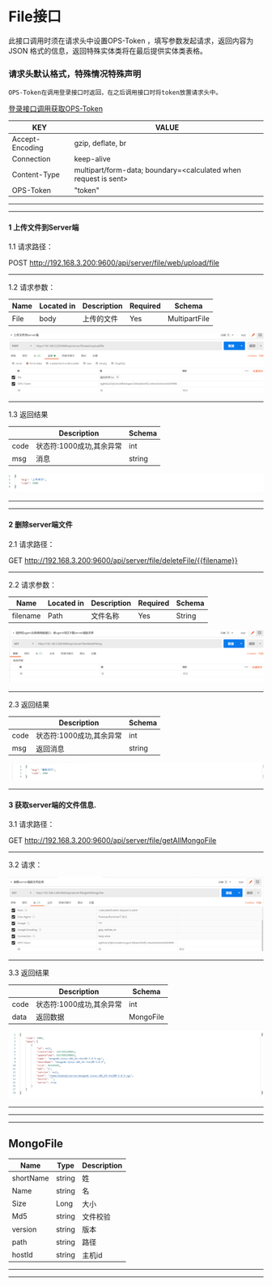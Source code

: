# File接口
此接口调用时须在请求头中设置OPS-Token ，填写参数发起请求，返回内容为 JSON 格式的信息，返回特殊实体类将在最后提供实体类表格。

### 请求头默认格式，特殊情况特殊声明

    OPS-Token在调用登录接口时返回，在之后调用接口时将token放置请求头中。
[登录接口调用获取OPS-Token](Member.md)


| KEY                |     VALUE      |     
| -------------------|----------------------|
| Accept-Encoding        |         gzip, deflate, br |     
| Connection          |         keep-alive           |          
| Content-Type          |multipart/form-data; boundary=\<calculated when request is sent> |    
| OPS-Token          |         "token"           |     
---

---


####  1 上传文件到Server端


1.1 请求路径：

POST http://192.168.3.200:9600/api/server/file/web/upload/file

---

1.2 请求参数：


| Name                |     Located in     |           Description         |     Required    |        Schema   |
| -------------------|----------------------|-------------------------------|-----------------|-----------   |
| File          |         body           |            上传的文件            |        Yes       |MultipartFile


![img_32.png](../Images/upload.png)

----

1.3 返回结果


|               |     Description    |           Schema              |  
| --------------|----------------------|---------------------------
| code        |   状态符:1000成功,其余异常 |        int               |    
| msg       |         消息         |             string           |        

![img_33.png](../Images/upload_r.png)

---
---


####  2 删除server端文件



2.1 请求路径：

GET http://192.168.3.200:9600/api/server/file/deleteFile/{{filename}}

---

2.2 请求参数：


| Name                |     Located in     |           Description         |     Required    |        Schema   |
| -------------------|----------------------|-------------------------------|-----------------|-----------   |
| filename          |         Path           |            文件名称            |        Yes       |String        |


![img_34.png](../Images/deleteFile.png)

----

2.3 返回结果


|               |     Description    |           Schema              |  
| --------------|----------------------|---------------------------
| code        |   状态符:1000成功,其余异常 |         int              |    
| msg       |         返回消息         |            string            |        


![img_35.png](../Images/deleteFile_r.png)

---



#### 3 获取server端的文件信息.



3.1 请求路径：

GET http://192.168.3.200:9600/api/server/file/getAllMongoFile

---

3.2 请求：



![img_36.png](../Images/getAllMongoFile.png)

----

3.3 返回结果


|               |     Description    |           Schema              |  
| --------------|----------------------|---------------------------
| code        |   状态符:1000成功,其余异常 |        int               |    
| data       |         返回数据         |        MongoFile                |        

![img_37.png](../Images/getAllMongoFile_r.png)

---



---
---


## MongoFile


|       Name         |     Type             |    Description      |   
| ------------       |----------            |---------------------|
| shortName                 |   string             |         姓          |   
| Name             |   string             |         名     |   
| Size              |   Long |         大小     |   
| Md5               |   string             |         文件校验     |   
| version         |   string             |         版本     |   
| path           |   string             |         路径     |   
| hostId             |   string             |         主机id     |   


---
---



